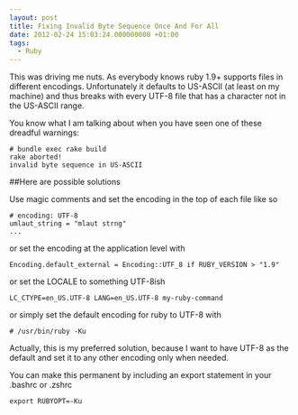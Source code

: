 ```yaml
---
layout: post
title: Fixing Invalid Byte Sequence Once And For All
date: 2012-02-24 15:03:24.000000000 +01:00
tags:
  - Ruby
---
```


This was driving me nuts. As everybody knows ruby 1.9+ supports files in different encodings. Unfortunately it defaults to US-ASCII (at least on my machine) and thus breaks with every UTF-8 file that has a character not in the US-ASCII range.

You know what I am talking about when you have seen one of these dreadful warnings:

    # bundle exec rake build
    rake aborted!
    invalid byte sequence in US-ASCII


##Here are possible solutions

Use magic comments and set the encoding in the top of each file like so

    # encoding: UTF-8
    umlaut_string = "mlaut strng"
    ...


or set the encoding at the application level with

    Encoding.default_external = Encoding::UTF_8 if RUBY_VERSION > "1.9"


or set the LOCALE to something UTF-8ish

    LC_CTYPE=en_US.UTF-8 LANG=en_US.UTF-8 my-ruby-command


or simply set the default encoding for ruby to UTF-8 with

    # /usr/bin/ruby -Ku


Actually, this is my preferred solution, because I want to have UTF-8 as the default and set it to any other encoding only when needed.

You can make this permanent by including an export statement in your .bashrc or .zshrc

    export RUBYOPT=-Ku

